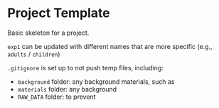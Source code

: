 # Project Template
Basic skeleton for a project.

`exp1` can be updated with different names that are more specific (e.g., `adults` / `children`) 

`.gitignore` is set up to not push temp files, including: 
- `background` folder: any background materials, such as 
- `materials` folder: any background 
- `RAW_DATA` folder: to prevent 
